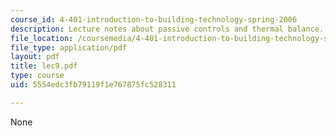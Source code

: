 ```yaml
---
course_id: 4-401-introduction-to-building-technology-spring-2006
description: Lecture notes about passive controls and thermal balance.
file_location: /coursemedia/4-401-introduction-to-building-technology-spring-2006/5554edc3fb79119f1e767875fc528311_lec9.pdf
file_type: application/pdf
layout: pdf
title: lec9.pdf
type: course
uid: 5554edc3fb79119f1e767875fc528311

---
```

None